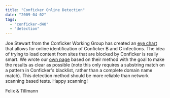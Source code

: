 ```yaml
---
title: "Conficker Online Detection"
date: "2009-04-02"
tags: 
  - "conficker-d40"
  - "detection"
---
```


Joe Stewart from the Conficker Working Group has created an [eye chart](http://www.confickerworkinggroup.org/infection_test/cfeyechart.html "CWG Eye Chart") that allows for online identification of Conficker B and C infections. The idea of trying to load content from sites that are blocked by Conficker is really smart. We wrote our [own page](http://iv.cs.uni-bonn.de/fileadmin/user_upload/werner/cfdetector/ "Conficker Online Infection Indicator") based on their method with the goal to make the results as clear as possible (note this only requires a substring match on a pattern in Conficker's blacklist, rather than a complete domain name match). This detection method should be more reliable than network scanning based tests. Happy scanning!

  

Felix & Tillmann
